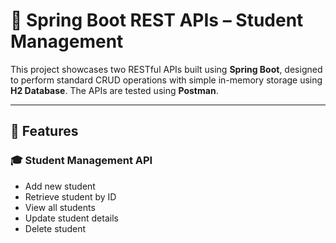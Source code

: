 # 📘 Spring Boot REST APIs – Student Management

This project showcases two RESTful APIs built using **Spring Boot**, designed to perform standard CRUD operations with simple in-memory storage using **H2 Database**. The APIs are tested using **Postman**.

---

## 🚀 Features

### 🎓 Student Management API
- Add new student
- Retrieve student by ID
- View all students
- Update student details
- Delete student
